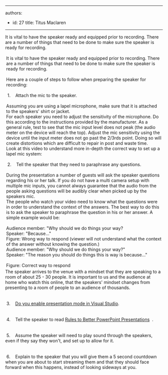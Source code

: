 

---
authors:
  - id: 27
    title: Titus Maclaren
---




<span class='intro'> <p class="MsoNormal">​​​​It is vital to have the speaker ready and equipped prior to recording. There are a number of things that need to be done to make sure the speaker is ready for recording.</p> </span>

<div style="margin&#58;0px;padding&#58;3px;text-align&#58;left;background-image&#58;none;"><div>It is vital to have the speaker ready and equipped prior to recording. There are a number of things that need to be done to make sure the speaker is ready for recording.</div><div>&#160;</div><div>Here are a couple of steps to follow when preparing the speaker for recording&#58;</div><div>&#160;</div><div>&#160;1.&#160;&#160;&#160; Attach the mic to the speaker.</div><div>&#160;</div><div>Assuming you are using a lapel microphone, make sure that it is attached to the speakers' shirt or jacket.</div><div>For each speaker you need to adjust the sensitivity of the microphone. Do this according to the instructions provided by the manufacturer. As a general rule, test to see that the mic input level does not peak (the audio meter on the device will reach the top). Adjust the mic sensitivity using the device until the input meter does not go past the 2/3rds point. Doing so will create distortions which are difficult to repair in post and waste time.</div><div>Look at this video to understand more in-depth the correct way to set up a lapel mic system&#58;<div class="ms-rtestate-read ms-rte-wpbox"><div class="ms-rtestate-notify  ms-rtestate-read 69ce32db-1dbd-494b-8236-09b153c027e4" id="div_69ce32db-1dbd-494b-8236-09b153c027e4"></div><div id="vid_69ce32db-1dbd-494b-8236-09b153c027e4" style="display&#58;none;"></div></div></div><div>&#160;</div><div>&#160;2.&#160;&#160;&#160; Tell the speaker that they need to paraphrase any questions.</div><div>&#160;</div><div>During the presentation a number of guests will ask the speaker questions regarding his or her talk. If you do not have a multi camera setup with multiple mic inputs, you cannot always guarantee that the audio from the people asking questions will be audibly clear when picked up by the speakers mic.</div><div>The people who watch your video need to know what the questions were in order to understand the context of the answers. The best way to do this is to ask the speaker to paraphrase the question in his or her answer. A simple example would be&#58;</div><div>&#160;</div><div class="ssw-rteStyle-GreyBox">Audience member&#58; &quot;Why should we do things your way? <br>Speaker&#58; &quot;Because...&quot;</div> 
   <span class="ssw-rteStyle-FigureBad">Figure&#58;&#160;Wrong way to respond (viewer will not understand what the context of the answer without knowing the question.)</span> 
   <div class="ssw-rteStyle-GreyBox">Audience member&#58; &quot;Why should we do things your way?&quot;<br>Speaker&#58; &quot;The reason you should do things this is way is because...&quot;</div> 
   <br>
   <span class="ssw-rteStyle-FigureGood">Figure&#58; Correct way to respond</span></div><div>The speaker arrives to the venue with a mindset that they are speaking to a room of about 25 - 30 people. It is important to us and the audience at home who watch this online, that the speakers' mindset changes from presenting to a room of people to an audience of thousands.</div><div>
   <br>&#160;</div><div>&#160;3. &#160; &#160;<a href="/_layouts/15/FIXUPREDIRECT.ASPX?WebId=3dfc0e07-e23a-4cbb-aac2-e778b71166a2&amp;TermSetId=07da3ddf-0924-4cd2-a6d4-a4809ae20160&amp;TermId=54bab111-3d18-4190-9452-d7009dc18833">Do you enable presentation mode in Visual Studio​</a>.</div><div>&#160;</div><div>​<br></div><div>&#160;4. &#160; &#160;Tell the speaker to read <a href="https&#58;//www.google.com.au/url?sa=t&amp;rct=j&amp;q=&amp;esrc=s&amp;source=web&amp;cd=8&amp;cad=rja&amp;ved=0CHMQFjAH&amp;url=http&#58;//www.ssw.com.au/ssw/standards/Rules/RulesToBetterPowerpointPresentations.aspx&amp;ei=ue-GUdiyNueWiQedlICQBg&amp;usg=AFQjCNGvMOBZ3W-Ri29auNajyEjSPzX9oA&amp;sig2=9Is7_Z_fo0VGQt9r5SZpOg&amp;bvm=bv.45960087%2cd.aGc">Rules to Better PowerPoint Presentations</a> ​&#160;.</div><div>
   <br>&#160;</div><div>&#160;5. &#160; &#160;Assume the speaker will need to play sound through the speakers, even if they say they won't, and set up to allow for it.<strong></strong></div><div>
   <br>&#160;</div><div>&#160;6. &#160; &#160;Explain to the speaker that you will give them a 5 second countdown when you are about to start streaming them and that they should face forward when this happens, instead of looking sideways at you.</div>


